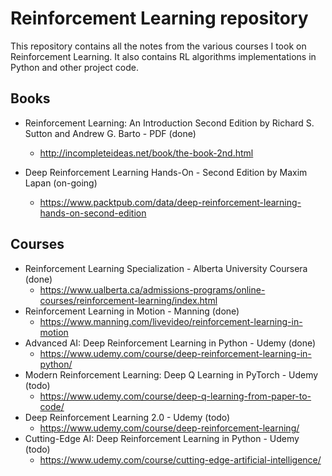 # Reinforcement Learning repository

This repository contains all the notes from the various courses I took on
Reinforcement Learning. It also contains RL algorithms implementations in
Python and other project code.

## Books

+ Reinforcement Learning: An Introduction Second Edition by Richard S. Sutton and Andrew G. Barto - PDF (done)
  + http://incompleteideas.net/book/the-book-2nd.html 

+ Deep Reinforcement Learning Hands-On - Second Edition by Maxim Lapan (on-going)
  + https://www.packtpub.com/data/deep-reinforcement-learning-hands-on-second-edition

## Courses

+ Reinforcement Learning Specialization - Alberta University Coursera (done)
  + https://www.ualberta.ca/admissions-programs/online-courses/reinforcement-learning/index.html
+ Reinforcement Learning in Motion - Manning (done)
  + https://www.manning.com/livevideo/reinforcement-learning-in-motion
+ Advanced AI: Deep Reinforcement Learning in Python - Udemy (done)
  + https://www.udemy.com/course/deep-reinforcement-learning-in-python/
+ Modern Reinforcement Learning: Deep Q Learning in PyTorch - Udemy (todo)
  + https://www.udemy.com/course/deep-q-learning-from-paper-to-code/
+ Deep Reinforcement Learning 2.0 - Udemy (todo)
  + https://www.udemy.com/course/deep-reinforcement-learning/
+ Cutting-Edge AI: Deep Reinforcement Learning in Python - Udemy (todo)
  + https://www.udemy.com/course/cutting-edge-artificial-intelligence/